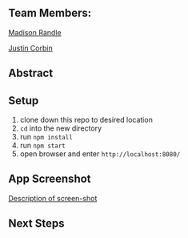 ## Team Members:
[Madison Randle](https://github.com/madisonrandle)

[Justin Corbin](https://github.com/Corbinj22)

## Abstract


## Setup
1. clone down this repo to desired location
2. `cd` into the new directory
3. run `npm install`
4. run `npm start`
5. open browser and enter `http://localhost:8080/`

## App Screenshot
[Description of screen-shot]()

## Next Steps
